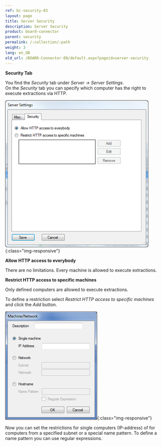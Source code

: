 ```yaml
---
ref: bc-security-03
layout: page
title: Server Security
description: Server Security
product: board-connector
parent: security
permalink: /:collection/:path
weight: 3
lang: en_GB
old_url: /BOARD-Connector-EN/default.aspx?pageid=server-security
---
```


**Security Tab** 

You find the *Security* tab under *Server -> Server Settings*. <br>
On the *Security* tab you can specify which computer has the right to execute extractions via HTTP. 

![Security-Tab-01](/img/content/Security-Tab-01.jpg){:class="img-responsive"}

**Allow HTTP access to everybody**

There are no limitations. Every machine is allowed to execute extractions.

**Restrict HTTP access to specific machines**

Only defined computers are allowed to execute extractions.

To define a restriction select *Restrict HTTP access to specific machines*  and click the *Add* button.

![Security-Tab-02](/img/content/Security-Tab-02.png){:class="img-responsive"}

Now you can set the restrictions for single computers (IP-address) of for computers from a specified subnet or a special name pattern. To define a name pattern you can use regular expressions.